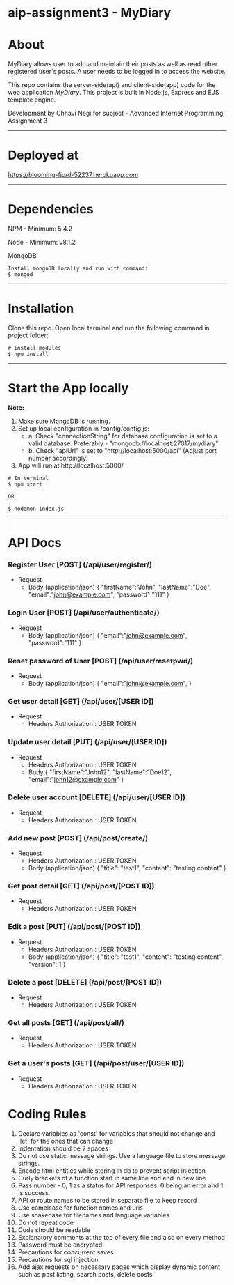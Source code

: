 # aip-assignment3 - MyDiary

# About

MyDiary allows user to add and maintain their posts as well as read other registered user's posts. A user needs to be logged in to access the website.

This repo contains the server-side(api) and client-side(app) code for the web application *MyDiary*. This project is built in Node.js, Express and EJS template engine.

Development by Chhavi Negi for subject - Advanced Internet Programming, Assignment 3

-------------

# Deployed at

https://blooming-fjord-52237.herokuapp.com

-------------

# Dependencies
NPM - Minimum: 5.4.2

Node - Minimum: v8.1.2

MongoDB

```
Install mongoDB locally and run with command:
$ mongod

```
-------------

# Installation

Clone this repo. Open local terminal and run the following command in project folder:

```
# install modules
$ npm install 

```

-------------

# Start the App locally

**Note:** 
1. Make sure MongoDB is running.
2. Set up local configuration in /config/config.js:
    + a. Check "connectionString" for database configuration is set to a valid database.
       Preferably - "mongodb://localhost:27017/mydiary"
    + b. Check "apiUrl" is set to "http://localhost:5000/api" (Adjust port number accordingly)
3. App will run at http://localhost:5000/

```
# In terminal
$ npm start

OR

$ nodemon index.js
```

-------------

# API Docs

### Register User [POST] (/api/user/register/)
+ Request
    + Body (application/json)
    {
        "firstName":"John",
        "lastName":"Doe",
        "email":"john@example.com",
        "password":"111"
    }
    
### Login User [POST] (/api/user/authenticate/)
+ Request
    + Body (application/json)
    {
        "email":"john@example.com",
        "password":"111"
    }
    
    
### Reset password of User [POST] (/api/user/resetpwd/)
+ Request
    + Body (application/json)
    {
        "email":"john@example.com",
    }

### Get user detail [GET] (/api/user/[USER ID])
+ Request
    + Headers
      Authorization : USER TOKEN

### Update user detail [PUT] (/api/user/[USER ID])
+ Request
    + Headers
      Authorization : USER TOKEN
    + Body
    {
        "firstName":"John12",
        "lastName":"Doe12",
        "email":"john12@example.com"
    }    

### Delete user account [DELETE] (/api/user/[USER ID])
+ Request
    + Headers
      Authorization : USER TOKEN
  
### Add new post [POST] (/api/post/create/)
+ Request
    + Headers
      Authorization : USER TOKEN
    + Body (application/json)
    {
      "title": "test1",
      "content": "testing content"
    }

### Get post detail [GET] (/api/post/[POST ID])
+ Request
    + Headers
      Authorization : USER TOKEN
 
### Edit a post [PUT] (/api/post/[POST ID])
+ Request
    + Headers
      Authorization : USER TOKEN
    + Body (application/json)
    {
      "title": "test1",
      "content": "testing content",
      "version": 1
    }

### Delete a post [DELETE] (/api/post/[POST ID])
+ Request
    + Headers
      Authorization : USER TOKEN

### Get all posts [GET] (/api/post/all/)
+ Request
    + Headers
      Authorization : USER TOKEN

### Get a user's posts [GET] (/api/post/user/[USER ID])
+ Request
    + Headers
      Authorization : USER TOKEN
    

# Coding Rules
1. Declare variables as 'const' for variables that should not change and 'let' for the ones that can change
2. Indentation should be 2 spaces
3. Do not use static message strings. Use a language file to store message strings.
4. Encode html entities while storing in db to prevent script injection
5. Curly brackets of a function start in same line and end in new line
6. Pass number - 0, 1 as a status for API responses. 0 being an error and 1 is success.
7. API or route names to be stored in separate file to keep record
8. Use camelcase for function names and uris
9. Use snakecase for filenames and language variables
10. Do not repeat code
11. Code should be readable
12. Explanatory comments at the top of every file and also on every method
13. Password must be encrypted
14. Precautions for concurrent saves
15. Precautions for sql injection
16. Add ajax requests on necessary pages which display dynamic content such as post listing, search posts, delete posts